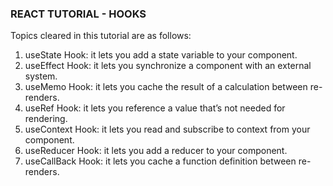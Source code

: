 ### REACT TUTORIAL - HOOKS
Topics cleared in this tutorial are as follows:

1. useState Hook: it lets you add a state variable to your component.
2. useEffect Hook: it lets you synchronize a component with an external system.
3. useMemo Hook: it lets you cache the result of a calculation between re-renders.
4. useRef Hook: it lets you reference a value that’s not needed for rendering.
5. useContext Hook: it lets you read and subscribe to context from your component.
6. useReducer Hook: it lets you add a reducer to your component.
7. useCallBack Hook: it lets you cache a function definition between re-renders.